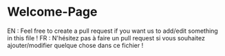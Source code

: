 # Welcome-Page

EN : Feel free to create a pull request if you want us to add/edit something in this file !
FR : N'hésitez pas à faire un pull request si vous souhaitez ajouter/modifier quelque chose dans ce fichier !
